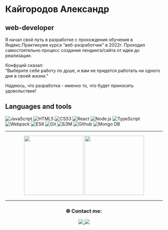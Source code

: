 # Кайгородов Александр

## web-developer

Я начал свой путь в разработке с прохождения обучения в Яндекс.Практикуме курса "веб-разработчик" в 2022г. Проходил самостоятельно процесс создания лендинга/сайта от идеи до реализации. 

Конфуций сказал:<br>
“Выберите себе работу по душе, и вам не придется работать ни одного дня в своей жизни."

Надеюсь, что разработка - именно то, что будет приносить удовольствие!

## Languages and tools
![JavaScript](https://img.shields.io/badge/JavaScript-24292F?style=for-the-badge&logo=JavaScript)
![HTML5](https://img.shields.io/badge/HTML5-24292F?style=for-the-badge&logo=HTML5)
![CSS3](https://img.shields.io/badge/CSS3-24292F?style=for-the-badge&logo=CSS3)
![React](https://img.shields.io/badge/React-24292F?style=for-the-badge&logo=React)
![Node.js](https://img.shields.io/badge/Node.js-24292F?style=for-the-badge&logo=Node.js)
![TypeScript](https://img.shields.io/badge/TypeScript-24292F?style=for-the-badge&logo=TypeScript)
![Webpack](https://img.shields.io/badge/Webpack-24292F?style=for-the-badge&logo=Webpack)
![ES6](https://img.shields.io/badge/ES6-24292F?style=for-the-badge&logo=ES6)
![Git](https://img.shields.io/badge/Git-24292F?style=for-the-badge&logo=Git)
![БЭМ](https://img.shields.io/badge/БЭМ-24292F?style=for-the-badge&logo=БЭМ)
![Github](https://img.shields.io/badge/Github-24292F?style=for-the-badge&logo=Github)
![Mongo DB](https://img.shields.io/badge/MongoDB-24292F?style=for-the-badge&logo=MongoDB)

------
<div align="center">
  <a href="https://git.io/streak-stats"><img src="https://streak-stats.demolab.com?user=alexs41&theme=tokyonight&border_radius=1&date_formaкак сказал Linus Torvaldst=%5BY%20%5DM%20j" height="190"/></a>
  <img src="https://github-readme-stats.vercel.app/api/top-langs/?username=alexs41&theme=tokyonight&langs_count=8" height="190"/>
</div>
<hr>
<h3 align="center">🌐 Contact me:</h3>
<div align="center">
  <a href="https://www.linkedin.com/in/alexs41/">
    <img src="https://img.shields.io/badge/LinkedIn-blue?logo=linkedin&logoColor=white&style=for-the-badge">
  </a>
  <a href="https://t.me/alexs41">
    <img src="https://img.shields.io/badge/Telegram-blue?logo=telegram&logoColor=white&style=for-the-badge">
  </a>
</div>


<!--
**alexs41/alexs41** is a ✨ _special_ ✨ repository because its `README.md` (this file) appears on your GitHub profile.

Here are some ideas to get you started:

- 🔭 I’m currently working on ...
- 🌱 I’m currently learning ...
- 👯 I’m looking to collaborate on ...
- 🤔 I’m looking for help with ...
- 💬 Ask me about ...
- 📫 How to reach me: ...
- 😄 Pronouns: ...
- ⚡ Fun fact: ...
-->
